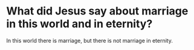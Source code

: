 # What did Jesus say about marriage in this world and in eternity?

In this world there is marriage, but there is not marriage in eternity.
